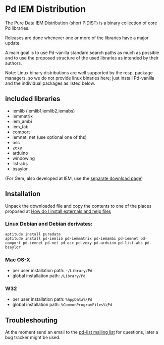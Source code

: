 Pd IEM Distribution
===================

The Pure Data IEM Distribution (short PIDIST) is a binary collection of core Pd
libraries.

Releases are done whenever one or more of the libraries have a major update.

A main goal is to use Pd-vanilla standard search paths as much as possible and
to use the proposed structure of the used libraries as intended by their
authors.

Note: Linux binary distributions are well supported by the resp. package
managers, so we do not provide linux binaries here; just install Pd-vanilla and
the individual packages as listed below.


## included libraries

- iemlib (iemlib1,iemlib2,iemabs)
- iemmatrix
- iem_ambi
- iem_tab
- comport
- iemnet, net (use optional one of ths)
- osc
- zexy
- arduino
- windowing
- list-abs
- bsaylor

(For Gem, also developed at IEM, use the [separate download page](http://gem.iem.at/))

## Installation

Unpack the downloaded file and copy the contents to one of the places proposed
at [How do I install externals and help files](http://puredata.info/docs/faq/how-do-i-install-externals-and-help-files/)


### Linux Debian and Debian derivates:

    aptitude install puredata
    aptitude install pd-iemlib pd-iemmatrix pd-iemambi pd-iemnet pd-comport pd-iemnet pd-net pd-osc pd-zexy pd-arduino pd-list-abs pd-bsaylor

### Mac OS-X

- per user installation path: `~/Library/Pd`
- global installation path: `/Library/Pd`

### W32

- per user installation path: `%AppData%\Pd`
- global installation path: `%CommonProgramFiles%\Pd`

## Troubleshouting

At the moment send an email to the [pd-list mailing list](http://lists.puredata.info/listinfo/pd-list) for questions,
later a bug tracker might be used.

